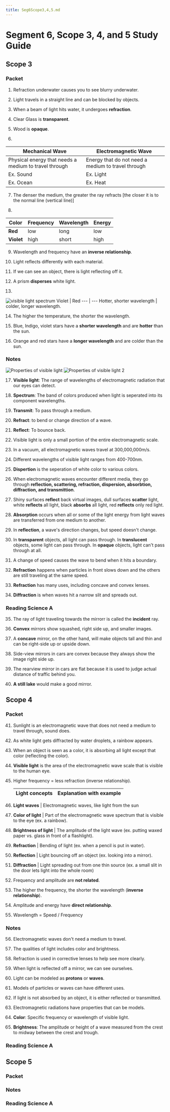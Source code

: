 ```yaml
---
title: Seg6Scope3,4,5.md
---
```


# Segment 6, Scope 3, 4, and 5 Study Guide

## Scope 3

### Packet

1. Refraction underwater causes you to see blurry underwater.

2. Light travels in a straight line and can be blocked by objects.

3. When a beam of light hits water, it undergoes **refraction**.

4. Clear Glass is **transparent**.

5. Wood is **opaque**.

6. 
Mechanical Wave | Electromagnetic Wave
--- | ---
Physical energy that needs a medium to travel through | Energy that do not need a medium to travel through
Ex. Sound | Ex. Light
Ex. Ocean | Ex. Heat

7. The denser the medium, the greater the ray refracts [the closer it is to the normal line (vertical line)]

8. 
Color | Frequency | Wavelength | Energy
--- | --- | --- | ---
**Red** | low | long | low
**Violet** | high | short | high

9. Wavelength and frequency have an **inverse relationship**.

10. Light reflects differently with each material.

11. If we can see an object, there is light reflecting off it.

12. A prism **disperses** white light.

13. 
![visible light spectrum](https://t4.ftcdn.net/jpg/05/93/49/75/360_F_593497565_LKu9FlOUUnSluEKQtN78NrNqBqPwNimf.jpg)
Violet | Red
--- | ---
Hotter, shorter wavelength | colder, longer wavelength.



14. The higher the temperature, the shorter the wavelength.

15. Blue, Indigo, violet stars have a **shorter wavelength** and are **hotter** than the sun.

16. Orange and red stars have a **longer wavelength** and are colder than the sun.

### Notes
![Properties of visible light](image.png)
![Properties of visible light 2](image-2.png)



17. **Visible light**: The range of wavelengths of electromagnetic radiation that our eyes can detect.

18. **Spectrum**: The band of colors produced when light is seperated into its component wavelengths.

19. **Transmit**: To pass through a medium.

20. **Refract**: to bend or change direction of a wave.

21. **Reflect**: To bounce back.

22. Visible light is only a small portion of the entire electromagnetic scale.

23. In a vacuum, all electromagnetic waves travel at 300,000,000m/s.

24. Different wavelengths of visible light ranges from 400-700nm.

25. **Dispertion** is the seperation of white color to various colors.

26. When electromagnetic waves encounter different media, they go through **reflection, scattering, refraction, dispersion, absorbtion, diffraction, and transmittion**.

27. Shiny surfaces **reflect** back virtual images, dull surfaces **scatter** light, white **reflects** all light, black **absorbs** all light, red **reflects** only red light.

28. **Absorption** occurs when all or some of the light energy from light waves are transferred from one medium to another.

29. In **reflection**, a wave's direction changes, but speed doesn't change.

30. In **transparent** objects, all light can pass through. In **translucent** objects, some light can pass through. In **opaque** objects, light can't pass through at all.

31. A change of speed causes the wave to bend when it hits a boundary.

32. **Refraction** happens when particles in front slows down and the others are still traveling at the same speed.

33. **Refraction** has many uses, including concave and convex lenses.

34. **Diffraction** is when waves hit a narrow slit and spreads out.

### Reading Science A

35. The ray of light traveling towards the mirrorr is called the **incident** ray.

36. **Convex** mirrors show squashed, right side up, and smaller images. 

37. A **concave** mirror, on the other hand, will make objects tall and thin and can be right-side up or upside down.

38. Side-view mirrors in cars are convex because they always show the image right side up.

39. The rearview mirror in cars are flat because it is used to judge actual distance of traffic behind you.

40. **A still lake** would make a good mirror.

## Scope 4

### Packet

41. Sunlight is an electromagnetic wave that does not need a medium to travel through, sound does.

42. As white light gets diffracted by water droplets, a rainbow appears.

43. When an object is seen as a color, it is absorbing all light except that color (reflecting the color).

44. **Visible light** is the area of the electromagnetic wave scale that is visible to the human eye.

45. Higher frequency = less refraction (inverse relationship).

    Light concepts | Explanation with example
    --- | ---
46. **Light waves** | Electromagnetic waves, like light from the sun

47. **Color of light** | Part of the electromagnetic wave spectrum that is visible to the eye (ex. a rainbow).

48. **Brightness of light** | The amplitude of the light wave (ex. putting waxed paper vs. glass in front of a flashlight).

49. **Refraction** | Bending of light (ex. when a pencil is put in water).

50. **Reflection** | Light bouncing off an object (ex. looking into a mirror).

51. **Diffraction** | Light spreading out from one thin source (ex. a small slit in the door lets light into the whole room)

52. Frequency and amplitude are **not related**.

53. The higher the frequency, the shorter the wavelength (**inverse relationship**).

54. Amplitude and energy have **direct relationship**.

55. Wavelength = Speed / Frequency

### Notes

56. Electromagnetic waves don't need a medium to travel.

57. The qualities of light includes color and brightness.

58. Refraction is used in corrective lenses to help see more clearly.

59. When light is reflected off a mirror, we can see ourselves.

60. Light can be modeled as **protons** or **waves**.

61. Models of particles or waves can have different uses.

62. If light is not absorbed by an object, it is either reflected or transmitted.

63. Electromagnetic radiations have properties that can be models.

64. **Color**: Specific frequency or wavelength of visible light.

65. **Brightness**: The amplitude or height of a wave measured from the crest to midway between the crest and trough.

### Reading Science A

## Scope 5

### Packet

### Notes

### Reading Science A
